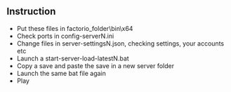 ## Instruction
* Put these files in factorio_folder\bin\x64
* Check ports in config-serverN.ini
* Change files in server-settingsN.json, checking settings, your accounts etc
* Launch a start-server-load-latestN.bat
* Copy a save and paste the save in a new server folder
* Launch the same bat file again
* Play
